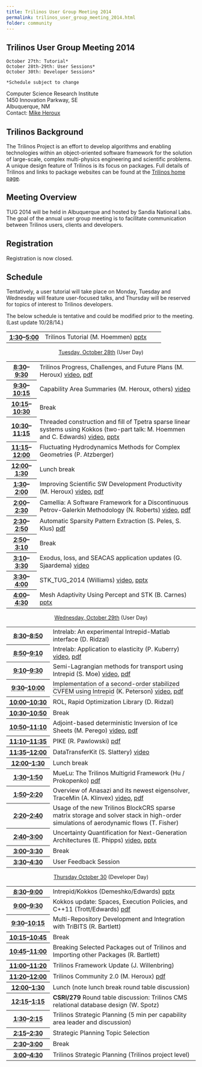 ```yaml
---
title: Trilinos User Group Meeting 2014
permalink: trilinos_user_group_meeting_2014.html
folder: community
---
```


## Trilinos User Group Meeting 2014


    October 27th: Tutorial*
    October 28th-29th: User Sessions*
    October 30th: Developer Sessions*   

    *Schedule subject to change    

Computer Science Research Institute  
1450 Innovation Parkway, SE  
Albuquerque, NM  
Contact: [Mike Heroux](mailto:maherou@sandia.gov)

## Trilinos Background

The Trilinos Project is an effort to develop algorithms and enabling technologies within an object-oriented software framework for the solution of large-scale, complex multi-physics engineering and scientific problems. 
A unique design feature of Trilinos is its focus on packages. Full details of Trilinos and links to package websites can be found at the [Trilinos home page](http://trilinos.github.io/ "Trilinos Home Page").

## Meeting Overview

TUG 2014 will be held in Albuquerque and hosted by Sandia National Labs. The goal of the annual user group meeting is to facilitate communication between Trilinos users, clients and developers.

## Registration

Registration is now closed.

## Schedule

Tentatively, a user tutorial will take place on Monday, Tuesday and Wednesday will feature user-focused talks, and Thursday will be reserved for topics of interest to Trilinos developers.

The below schedule is tentative and could be modified prior to the meeting. (Last update 10/28/14.)

<table summary="Timetable">
<tbody>
<tr>
<th id="time-1" axis="time" width="23%"><abbr title="2011-10-31T13:00:00">1:30</abbr>–<abbr title="2011-10-31T17:15:00">5:00</abbr></th>
<td headers="time-1 location-1">
<div>Trilinos Tutorial (M. Hoemmen) <a href="http://trilinos.org/wordpress/wp-content/uploads/2014/07/TrilinosTutorialTUG2014.pptx">pptx</a></div>
</td>
</tr>
</tbody>
</table>
<p style="text-align: center;"><span style="text-decoration: underline;">Tuesday, October 28th</span> (User Day)</p>
<table summary="Timetable">
<tbody>
<tr>
<th id="time-1" axis="time"><abbr title="2011-11-01T08:30:00">8:30</abbr>–<abbr title="2011-11-01T09:30:00">9:30</abbr></th>
<td headers="time-1 location-1">
<div>Trilinos Progress, Challenges, and Future Plans (M. Heroux) <a href="http://digitalops.sandia.gov/Mediasite/Play/42aae47c80704211b90dc8105582da0c1d">video</a>, <a href="http://trilinos.org/wordpress/wp-content/uploads/2014/07/HerouxTrilinosProgressChallengesFutures.pdf" onclick="__gaTracker('send', 'event', 'download', 'http://trilinos.org/wordpress/wp-content/uploads/2014/07/HerouxTrilinosProgressChallengesFutures.pdf');" title="pdf">pdf</a></div>
</td>
</tr>
<tr>
<th id="time-2" axis="time"><abbr title="2011-11-01T09:30:00">9:30</abbr>–<abbr title="2011-11-01T09:45:00">10:15</abbr></th>
<td headers="time-2 location-1">
<div>Capability Area Summaries (M. Heroux, others) <a href="http://digitalops.sandia.gov/Mediasite/Play/04bbf7f4744644608b232f79513c49491d">video</a></div>
</td>
</tr>
<tr>
<th id="time-3" axis="time"><abbr title="2011-11-01T09:45:00">10:15</abbr>–<abbr title="2011-11-01T10:15:00">10:30</abbr></th>
<td headers="time-3 location-1">
<div>Break</div>
</td>
</tr>
<tr>
<th id="time-4" axis="time" width="16%"><abbr title="2011-11-01T10:15:00">10:30</abbr>–<abbr title="2011-11-01T11:45:00">11:15</abbr></th>
<td headers="time-4 location-1">
<div>Threaded construction and fill of Tpetra sparse linear systems using Kokkos (two-part talk: M. Hoemmen and C. Edwards) <a href="http://digitalops.sandia.gov/Mediasite/Play/11ed0595609a43de94d62606eb94653c1d">video</a>, <a href="http://trilinos.org/wordpress/wp-content/uploads/2014/07/2014-10-TUG-Tpetra-Kokkos-Fill.pptx">pptx</a></div>
</td>
</tr>
<tr>
<th id="time-7" axis="time"><abbr title="2011-11-01T14:00:00">11:15</abbr>–<abbr title="2011-11-01T14:45:00">12:00</abbr></th>
<td headers="time-7 location-1">
<div>Fluctuating Hydrodynamics Methods for Complex Geometries (P. Atzberger)</div>
</td>
</tr>
<tr>
<th id="time-5" axis="time"><abbr title="2011-11-01T11:45:00">12:00</abbr>–<abbr title="2011-11-01T13:15:00">1:30</abbr></th>
<td headers="time-5 location-1">
<div>Lunch break</div>
</td>
</tr>
<tr>
<th id="time-6" axis="time"><abbr title="2011-11-01T13:15:00">1:30</abbr>–<abbr title="2011-11-01T14:00:00">2:00</abbr></th>
<td headers="time-6 location-1">
<div>Improving Scientific SW Development Productivity (M. Heroux) <a href="http://digitalops.sandia.gov/Mediasite/Play/48bcc1a387814c03b65cb8373fe3cd7b1d">video</a>, <a href="http://trilinos.org/wordpress/wp-content/uploads/2014/07/IDEAS-Project.pdf">pdf</a></div>
</td>
</tr>
<tr>
<th id="time-6" axis="time"><abbr title="2011-11-01T13:15:00">2:00</abbr>–<abbr title="2011-11-01T14:00:00">2:30</abbr></th>
<td headers="time-6 location-1">
<div><span class="Apple-style-span">Camellia: A Software Framework for a Discontinuous Petrov-Galerkin Methodology</span> (N. Roberts) <a href="http://digitalops.sandia.gov/Mediasite/Play/dcd4c90ab351448a9fe157e0c37a25461d">video</a>, <a href="http://trilinos.org/wordpress/wp-content/uploads/2014/07/Camellia-TUG-2014.pdf">pdf</a></div>
</td>
</tr>
<tr>
<th id="time-8" axis="time"><abbr title="2011-11-01T14:45:00">2:30</abbr>–<abbr title="2011-11-01T15:15:00">2:50</abbr></th>
<td headers="time-8 location-1">
<div>Automatic Sparsity Pattern Extraction (S. Peles, S. Klus) <a href="http://trilinos.org/wordpress/wp-content/uploads/2014/07/Sandia_TUG_2014_final_no_markings_animation.pdf">pdf</a></div>
</td>
</tr>
<tr>
<th id="time-8" axis="time"><abbr title="2011-11-01T14:45:00">2:50</abbr>–<abbr title="2011-11-01T15:15:00">3:10</abbr></th>
<td headers="time-8 location-1">
<div>Break</div>
</td>
</tr>
<tr>
<th id="time-8" axis="time"><abbr title="2011-11-01T14:45:00">3:10</abbr>–<abbr title="2011-11-01T15:15:00">3:30</abbr></th>
<td headers="time-8 location-1">
<div><span class="Apple-style-span"><span class="Apple-style-span">Exodus, Ioss, and SEACAS application updates</span></span> (G. Sjaardema) <a href="http://digitalops.sandia.gov/Mediasite/Play/4063b83b22b0496dbf924bfa938f81271d">video</a></div>
</td>
</tr>
<tr>
<th id="time-9" axis="time"><abbr title="2011-11-01T15:15:00">3:30</abbr>–<abbr title="2011-11-01T15:30:00">4:00</abbr></th>
<td headers="time-9 location-1">
<div>STK_TUG_2014 (Williams) <a href="http://digitalops.sandia.gov/Mediasite/Play/0eb798d4dd834cc1973173f3ffb5f76e1d">video</a>, <a href="http://trilinos.org/wordpress/wp-content/uploads/2014/07/STK_TUG_2014.pptx">pptx</a></div>
</td>
</tr>
<tr>
<th id="time-9" axis="time"><abbr title="2011-11-01T15:15:00">4:00</abbr>–<abbr title="2011-11-01T15:30:00">4:30</abbr></th>
<td headers="time-9 location-1">
<div>Mesh Adaptivity Using Percept and STK (B. Carnes) <a href="http://trilinos.org/wordpress/wp-content/uploads/2014/07/Percept_Trilinos_Talk_2014_Final.pptx">pptx</a></div>
</td>
</tr>
</tbody>
</table>
<p style="text-align: center;"><span style="text-decoration: underline;">Wednesday, October 29th</span> (User Day)</p>
<table summary="Timetable">
<tbody>
<tr>
<th id="time-1" axis="time"><abbr title="2011-11-01T08:30:00">8:30</abbr>–<abbr title="2011-11-01T09:30:00">8:50</abbr></th>
<td headers="time-1 location-1">
<div>Intrelab: <span class="Apple-style-span"><span class="Apple-style-span">An experimental Intrepid-Matlab interface</span></span> (D. Ridzal)</div>
</td>
</tr>
<tr>
<th id="time-3" axis="time"><abbr title="2011-11-01T09:45:00">8:50</abbr>–<abbr title="2011-11-01T10:15:00">9:10</abbr></th>
<td headers="time-3 location-1">
<div>Intrelab: Application to elasticity (P. Kuberry) <a href="http://digitalops.sandia.gov/Mediasite/Play/174a77e316dd48a2bdab257d34477daf1d">video</a>, <a href="http://trilinos.org/wordpress/wp-content/uploads/2014/07/Kuberry.pdf">pdf</a></div>
</td>
</tr>
<tr>
<th id="time-2" axis="time"><abbr title="2011-11-01T09:30:00">9:10</abbr>–<abbr title="2011-11-01T09:45:00">9:30</abbr></th>
<td headers="time-2 location-1">
<div>Semi-Lagrangian methods for transport using Intrepid (S. Moe) <a href="http://digitalops.sandia.gov/Mediasite/Play/bbabc316ff864d6eb684958dab4aeca61d">video</a>, <a href="http://trilinos.org/wordpress/wp-content/uploads/2014/07/main.pdf">pdf</a></div>
</td>
</tr>
<tr>
<th id="time-3" axis="time"><abbr title="2011-11-01T09:45:00">9:30</abbr>–<abbr title="2011-11-01T10:15:00">10:00</abbr></th>
<td headers="time-3 location-1">
<div><span class="Apple-style-span"><span class="Apple-style-span"><span class='classtoolTips0' style='border-bottom:2px dotted #888;'>Implementation of a second-order stabilized CVFEM using Intrepid</span> </span></span>(K. Peterson) <a href="http://digitalops.sandia.gov/Mediasite/Play/2e07840f6fd84cb3a1091c6d70eee1701d">video</a>, <a href="http://trilinos.org/wordpress/wp-content/uploads/2014/07/CVFEM_TUG_14.pdf">pdf</a></div>
</td>
</tr>
<tr>
<th id="time-3" axis="time"><abbr title="2011-11-01T09:45:00">10:00</abbr>–<abbr title="2011-11-01T10:15:00">10:30</abbr></th>
<td headers="time-3 location-1">
<div>ROL, Rapid Optimization Library (D. Ridzal)</div>
</td>
</tr>
<tr>
<th id="time-4" axis="time" width="23%"><abbr title="">10:30</abbr>–<abbr title="">10:50</abbr></th>
<td headers="time-4 location-1">
<div>Break</div>
</td>
</tr>
<tr>
<th id="time-6" axis="time"><abbr title="2011-11-01T13:15:00">10:50</abbr>–<abbr title="2011-11-01T14:00:00">11:10</abbr></th>
<td headers="time-6 location-1">
<div>Adjoint-based deterministic Inversion of Ice Sheets (M. Perego) <a href="http://digitalops.sandia.gov/Mediasite/Play/9236e537a12547ff92b052ff490926031d">video</a>, <a href="http://trilinos.org/wordpress/wp-content/uploads/2014/07/PeregoTUG2014.pdf">pdf</a></div>
</td>
</tr>
<tr>
<th id="time-4" axis="time" width="23%"><abbr title="">11:10</abbr>–<abbr title="">11:35</abbr></th>
<td headers="time-4 location-1">
<div>PIKE (R. Pawlowski) <a href="http://trilinos.org/wordpress/wp-content/uploads/2014/07/Pawlowski_TUG_PIKE_DTK_2014_10_29.pdf">pdf</a></div>
</td>
</tr>
<tr>
<th id="time-6" axis="time"><abbr title="2011-11-01T13:15:00">11:35</abbr>–<abbr title="2011-11-01T14:00:00">12:00</abbr></th>
<td headers="time-6 location-1">
<div>DataTransferKit (S. Slattery) <a href="http://digitalops.sandia.gov/Mediasite/Play/497c7f4c9c5c4105882549f74d3a79f81d">video</a></div>
</td>
</tr>
<tr>
<th id="time-5" axis="time"><abbr title="2011-11-01T11:45:00">12:00</abbr>–<abbr title="2011-11-01T13:15:00">1:30</abbr></th>
<td headers="time-5 location-1">
<div>Lunch break</div>
</td>
</tr>
<tr>
<th id="time-8" axis="time"><abbr title="2011-11-01T14:45:00">1:30</abbr>–<abbr title="2011-11-01T15:15:00">1:50</abbr></th>
<td headers="time-8 location-1">
<div><span class="Apple-style-span">MueLu: The Trilinos Multigrid Framework</span> (Hu / Prokopenko) <a href="http://trilinos.org/wordpress/wp-content/uploads/2014/07/MueLu_TUG2014_Prokopenko.pdf">pdf</a></div>
</td>
</tr>
<tr>
<th id="time-7" axis="time"><abbr title="2011-11-01T14:00:00">1:50</abbr>–<abbr title="2011-11-01T14:45:00">2:20</abbr></th>
<td headers="time-7 location-1">
<div><span class="Apple-style-span">Overview of Anasazi and its newest eigensolver, TraceMin</span> (A. Klinvex) <a href="http://digitalops.sandia.gov/Mediasite/Play/fc2cd304588b4f57b6cc623e7a4127491d">video</a>, <a href="http://trilinos.org/wordpress/wp-content/uploads/2014/08/Klinvex-TUG-2014-Anasazi.pdf">pdf</a></div>
</td>
</tr>
<tr>
<th id="time-6" axis="time"><abbr title="2011-11-01T13:15:00">2:20</abbr>–<abbr title="2011-11-01T14:00:00">2:40</abbr></th>
<td headers="time-6 location-1">
<div>Usage of the new Trilinos BlockCRS sparse matrix storage and solver stack in high-order simulations of aerodynamic flows (T. Fisher)</div>
</td>
</tr>
<tr>
<th id="time-6" axis="time"><abbr title="2011-11-01T13:15:00">2:40</abbr>–<abbr title="2011-11-01T14:00:00">3:00</abbr></th>
<td headers="time-6 location-1">
<div><span class="Apple-style-span">Uncertainty Quantification for Next-Generation Architectures</span> (E. Phipps) <a href="http://digitalops.sandia.gov/Mediasite/Play/ba7d1828a80941508d46094279fb32121d">video</a>, <a href="http://trilinos.org/wordpress/wp-content/uploads/2014/07/exascale_uq.pptx">pptx</a></div>
</td>
</tr>
<tr>
<th id="time-8" axis="time"><abbr title="2011-11-01T14:45:00">3:00</abbr>–<abbr title="2011-11-01T15:15:00">3:30</abbr></th>
<td headers="time-8 location-1">
<div>Break</div>
</td>
</tr>
<tr>
<th id="time-9" axis="time"><abbr title="2011-11-01T15:15:00">3:30</abbr>–<abbr title="2011-11-01T15:30:00">4:30</abbr></th>
<td headers="time-9 location-1">
<div>User Feedback Session</div>
</td>
</tr>
</tbody>
</table>
<p style="text-align: center;"><span style="text-decoration: underline;">Thursday October 30</span> (Developer Day)</p>
<table summary="Timetable">
<tbody>
<tr>
<th id="time-1" axis="time"><abbr title="2011-11-02T08:30:00">8:30</abbr>–<abbr title="2011-11-02T09:00:00">9:00</abbr></th>
<td headers="time-1 location-1">
<div>Intrepid/Kokkos (Demeshko/Edwards) <a href="http://trilinos.org/wordpress/wp-content/uploads/2014/07/IntrepidTUG2014_2.pptx">pptx</a></div>
</td>
</tr>
<tr>
<th id="time-7" axis="time"><abbr title="2011-11-02T10:45:00">9:00</abbr>–<abbr title="2011-11-02T11:05:00">9:30</abbr></th>
<td headers="time-7 location-1">
<div>Kokkos update: Spaces, Execution Policies, and C++11 (Trott/Edwards) <a href="http://trilinos.org/wordpress/wp-content/uploads/2014/07/2014-10-TUG-Kokkos-Develop.pdf">pdf</a></div>
</td>
</tr>
<tr>
<th id="time-6" axis="time" width="23%"><abbr title="2011-11-02T10:30:00">9:30</abbr>–<abbr title="2011-11-02T10:45:00">10:15</abbr></th>
<td headers="time-6 location-1">
<div>Multi-Repository Development and Integration with TriBITS (R. Bartlett)</div>
</td>
</tr>
<tr>
<th id="time-3" axis="time"><abbr title="2011-11-02T09:20:00">10:15</abbr>–<abbr title="2011-11-02T09:40:00">10:45</abbr></th>
<td headers="time-3 location-1">
<div>Break</div>
</td>
</tr>
<tr>
<th id="time-6" axis="time" width="23%"><abbr title="2011-11-02T10:30:00">10:45</abbr>–<abbr title="2011-11-02T10:45:00">11:00</abbr></th>
<td headers="time-6 location-1">
<div>Breaking Selected Packages out of Trilinos and Importing other Packages (R. Bartlett)</div>
</td>
</tr>
<tr>
<th id="time-3" axis="time"><abbr title="2011-11-02T09:20:00">11:00</abbr>–<abbr title="2011-11-02T09:40:00">11:20</abbr></th>
<td headers="time-3 location-1">
<div>Trilinos Framework Update (J. Willenbring)</div>
</td>
</tr>
<tr>
<th id="time-4" axis="time"><abbr title="2011-11-02T09:40:00">11:20</abbr>–<abbr title="2011-11-02T10:00:00">12:00</abbr></th>
<td headers="time-4 location-1">
<div>Trilinos Community 2.0 (M. Heroux) <a href="http://trilinos.org/wordpress/wp-content/uploads/2014/07/HerouxTrilinosCommunity2.0.pdf">pdf</a></div>
</td>
</tr>
<tr>
<th id="time-10" axis="time"><abbr title="2011-11-03T12:00:00">12:00</abbr>–<abbr title="2011-11-03T13:30:00">1:30</abbr></th>
<td headers="time-10 location-1">
<div>Lunch (note lunch break round table discussion)</div>
</td>
</tr>
<tr>
<th id="time-2" axis="time"><abbr title="2011-11-02T09:00:00">12:15</abbr>–<abbr title="2011-11-02T09:20:00">1:15</abbr></th>
<td headers="time-2 location-1">
<div><strong>CSRI/279</strong> Round table discussion: Trilinos CMS relational database design (W. Spotz)</div>
</td>
</tr>
<tr>
<th id="time-11" axis="time"><abbr title="2011-11-03T13:30:00">1:30</abbr>–<abbr title="2011-11-03T14:30:00">2:15</abbr></th>
<td headers="time-11 location-1">
<div>Trilinos Strategic Planning (5 min per capability area leader and discussion)</div>
</td>
</tr>
<tr>
<th id="time-12" axis="time"><abbr title="2011-11-03T14:30:00">2:15</abbr>–<abbr title="2011-11-03T14:45:00">2:30</abbr></th>
<td headers="time-12 location-1">
<div>Strategic Planning Topic Selection</div>
</td>
</tr>
<tr>
<th id="time-13" axis="time"><abbr title="2011-11-03T14:45:00">2:30</abbr>–<abbr title="2011-11-03T15:15:00">3:00</abbr></th>
<td headers="time-13 location-1">
<div>Break</div>
</td>
</tr>
<tr>
<th id="time-14" axis="time"><abbr title="2011-11-03T15:15:00">3:00</abbr>–<abbr title="2011-11-03T16:30:00">4:30</abbr></th>
<td headers="time-14 location-1">
<div>Trilinos Strategic Planning (Trilinos project level)</div>
</td>
</tr>
</tbody>
</table>